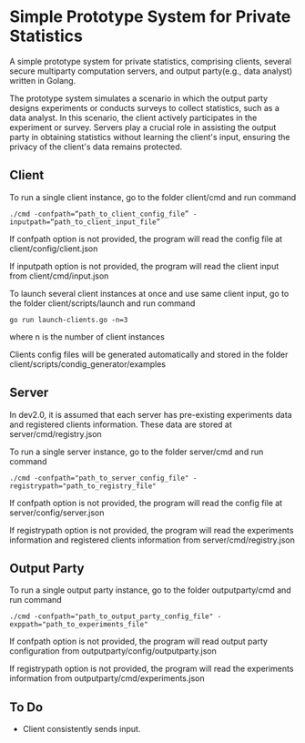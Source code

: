 # Simple Prototype System for Private Statistics
A simple prototype system for private statistics,  comprising clients, several secure multiparty computation servers, and output party(e.g., data analyst) written in Golang.

The prototype system simulates a scenario in which the output party designs experiments or conducts surveys to collect statistics, such as a data analyst. In this scenario, the client actively participates in the experiment or survey. Servers play a crucial role in assisting the output party in obtaining statistics without learning the client's input, ensuring the privacy of the client's data remains protected.

## Client
To run a single client instance, go to the folder client/cmd and run command
```
./cmd -confpath=“path_to_client_config_file” -inputpath=“path_to_client_input_file”
```

If confpath option is not provided, the program will read the config file at client/config/client.json

If inputpath option is not provided, the program will read the client input from client/cmd/input.json

To launch several client instances at once and use same client input, go to the folder client/scripts/launch and run command
```
go run launch-clients.go -n=3
```
where n is the number of client instances
  
Clients config files will be generated automatically and stored in the folder client/scripts/condig_generator/examples

## Server
In dev2.0, it is assumed that each server has pre-existing experiments data and registered clients information. These data are stored at server/cmd/registry.json

To run a single server instance, go to the folder server/cmd and run command
```
./cmd -confpath="path_to_server_config_file" -registrypath="path_to_registry_file"
```
If confpath option is not provided, the program will read the config file at server/config/server.json

If registrypath option is not provided, the program will read the experiments information and registered clients information from server/cmd/registry.json

## Output Party
To run a single output party instance, go to the folder outputparty/cmd and run command
```
./cmd -confpath="path_to_output_party_config_file" -exppath="path_to_experiments_file"
```
If confpath option is not provided, the program will read output party configuration from outputparty/config/outputparty.json

If registrypath option is not provided, the program will read the experiments information from outputparty/cmd/experiments.json
  
## To Do
+ Client consistently sends input.